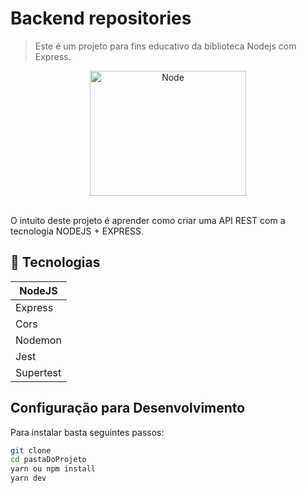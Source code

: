 # Backend repositories

> Este é um projeto para fins educativo da biblioteca Nodejs com Express.

<div align="center">
  <img  width="250" height="200" src="https://miro.medium.com/max/730/1*Jr3NFSKTfQWRUyjblBSKeg.png" alt="Node">
	<br>
	<br>
</div>

O intuito deste projeto é aprender como criar uma API REST com a tecnologia NODEJS + EXPRESS.

## :rocket: Tecnologias

<table>
  <thead>
    <th>NodeJS</th>
  </thead>
  <tbody>
    <tr>
      <td>Express</td>
    </tr>
    <tr>
      <td>Cors</td>
    </tr>
    <tr>
      <td>Nodemon</td>
    </tr>
    <tr>
      <td>Jest</td>
    </tr>
    <tr>
      <td>Supertest</td>
    </tr>
  </tbody>
</table>

## Configuração para Desenvolvimento

Para instalar basta seguintes passos:

```sh
git clone
cd pastaDoProjeto
yarn ou npm install
yarn dev
```